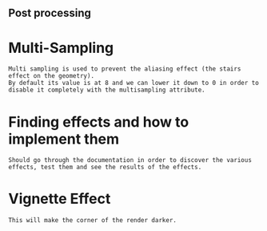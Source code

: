 ## Post processing

# Multi-Sampling

    Multi sampling is used to prevent the aliasing effect (the stairs effect on the geometry).
    By default its value is at 8 and we can lower it down to 0 in order to disable it completely with the multisampling attribute.

# Finding effects and how to implement them

    Should go through the documentation in order to discover the various effects, test them and see the results of the effects.

# Vignette Effect

    This will make the corner of the render darker.
